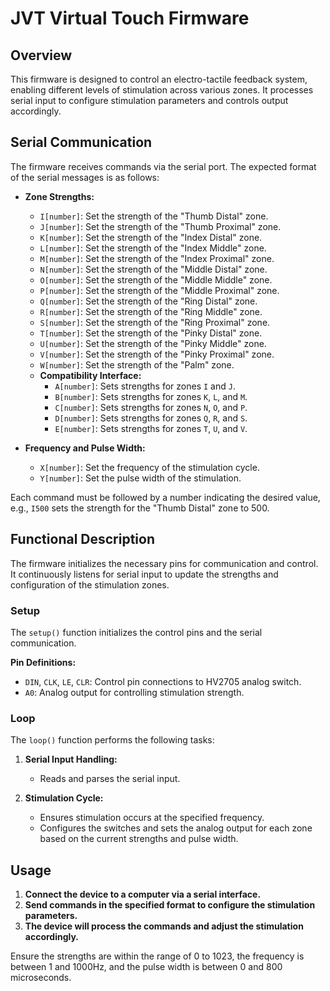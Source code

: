 # JVT Virtual Touch Firmware

## Overview

This firmware is designed to control an electro-tactile feedback system, enabling different levels of stimulation across various zones. It processes serial input to configure stimulation parameters and controls output accordingly.

## Serial Communication

The firmware receives commands via the serial port. The expected format of the serial messages is as follows:

- **Zone Strengths:**
  - `I[number]`: Set the strength of the "Thumb Distal" zone.
  - `J[number]`: Set the strength of the "Thumb Proximal" zone.
  - `K[number]`: Set the strength of the "Index Distal" zone.
  - `L[number]`: Set the strength of the "Index Middle" zone.
  - `M[number]`: Set the strength of the "Index Proximal" zone.
  - `N[number]`: Set the strength of the "Middle Distal" zone.
  - `O[number]`: Set the strength of the "Middle Middle" zone.
  - `P[number]`: Set the strength of the "Middle Proximal" zone.
  - `Q[number]`: Set the strength of the "Ring Distal" zone.
  - `R[number]`: Set the strength of the "Ring Middle" zone.
  - `S[number]`: Set the strength of the "Ring Proximal" zone.
  - `T[number]`: Set the strength of the "Pinky Distal" zone.
  - `U[number]`: Set the strength of the "Pinky Middle" zone.
  - `V[number]`: Set the strength of the "Pinky Proximal" zone.
  - `W[number]`: Set the strength of the "Palm" zone.
  - **Compatibility Interface:**
    - `A[number]`: Sets strengths for zones `I` and `J`.
    - `B[number]`: Sets strengths for zones `K`, `L`, and `M`.
    - `C[number]`: Sets strengths for zones `N`, `O`, and `P`.
    - `D[number]`: Sets strengths for zones `Q`, `R`, and `S`.
    - `E[number]`: Sets strengths for zones `T`, `U`, and `V`.

- **Frequency and Pulse Width:**
  - `X[number]`: Set the frequency of the stimulation cycle.
  - `Y[number]`: Set the pulse width of the stimulation.

Each command must be followed by a number indicating the desired value, e.g., `I500` sets the strength for the "Thumb Distal" zone to 500.

## Functional Description

The firmware initializes the necessary pins for communication and control. It continuously listens for serial input to update the strengths and configuration of the stimulation zones.


### Setup

The `setup()` function initializes the control pins and the serial communication.

**Pin Definitions:**
  - `DIN`, `CLK`, `LE`, `CLR`: Control pin connections to HV2705 analog switch.
  - `A0`: Analog output for controlling stimulation strength.

### Loop

The `loop()` function performs the following tasks:

1. **Serial Input Handling:**
   - Reads and parses the serial input.

2. **Stimulation Cycle:**
   - Ensures stimulation occurs at the specified frequency.
   - Configures the switches and sets the analog output for each zone based on the current strengths and pulse width.

## Usage

1. **Connect the device to a computer via a serial interface.**
2. **Send commands in the specified format to configure the stimulation parameters.**
3. **The device will process the commands and adjust the stimulation accordingly.**

Ensure the strengths are within the range of 0 to 1023, the frequency is between 1 and 1000Hz, and the pulse width is between 0 and 800 microseconds.